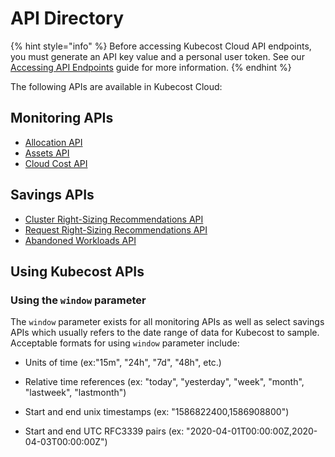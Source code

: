 # API Directory

{% hint style="info" %}
Before accessing Kubecost Cloud API endpoints, you must generate an API key value and a personal user token. See our [Accessing API Endpoints](/apis/accessing-endpoints.md) guide for more information.
{% endhint %}

The following APIs are available in Kubecost Cloud:

## Monitoring APIs

* [Allocation API](/apis/api-directory/allocation-api.md)
* [Assets API](/apis/api-directory/assets-api.md)
* [Cloud Cost API](/apis/api-directory/cloud-cost-api.md)

## Savings APIs

* [Cluster Right-Sizing Recommendations API](/apis/api-directory/cluster-right-sizing-api.md)
* [Request Right-Sizing Recommendations API](/apis/api-directory/request-right-sizing-api.md)
* [Abandoned Workloads API](/apis/api-directory/abandoned-workloads-api.md)

## Using Kubecost APIs

### Using the `window` parameter

The `window` parameter exists for all monitoring APIs as well as select savings APIs which usually refers to the date range of data for Kubecost to sample. Acceptable formats for using `window` parameter include:

* Units of time (ex:"15m", "24h", "7d", "48h", etc.)

* Relative time references (ex: "today", "yesterday", "week", "month", "lastweek", "lastmonth")

* Start and end unix timestamps (ex: "1586822400,1586908800")

* Start and end UTC RFC3339 pairs (ex: "2020-04-01T00:00:00Z,2020-04-03T00:00:00Z")
